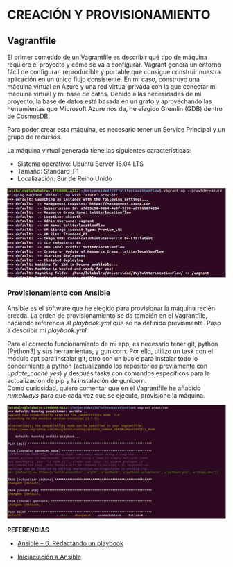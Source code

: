 # CREACIÓN Y PROVISIONAMIENTO

## Vagrantfile

El primer cometido de un Vagrantfile es describir qué tipo de máquina requiere el proyecto y cómo se va a configurar. Vagrant genera un entorno fácil de configurar, reproducible y portable que consigue construir nuestra aplicación en un único flujo consistente. En mi caso, construyo una máquina virtual en Azure y una red virtual privada con la que conectar mi máquina virtual y mi base de datos. Debido a las necesidades de mi proyecto, la base de datos está basada en un grafo y aprovechando las herramientas que Microsoft Azure nos da, he elegido Gremlin (GDB) dentro de CosmosDB.  

Para poder crear esta máquina, es necesario tener un Service Principal y un grupo de recursos.

La máquina virtual generada tiene las siguientes características:

- Sistema operativo: Ubuntu Server 16.04 LTS
- Tamaño: Standard_F1
- Localización: Sur de Reino Unido

![creacion](images/up.png)

### Provisionamiento con Ansible

Ansible es el software que he elegido para provisionar la máquina recién creada. La orden de provisionamiento se da también en el Vagrantfile, haciendo referencia al *playbook.yml* que se ha definido previamente. Paso a describir mi *playbook.yml*:  

Para el correcto funcionamiento de mi app, es necesario tener  git, python (Python3) y sus herramientas, y gunicorn. Por ello, utilizo un task con el módulo apt para instalar git, otro con un bucle para instalar todo lo concerniente a python (actualizando los repositorios previamente con *update_caché:yes*) y después tasks con comandos específicos para la actualizacion de pip y la instalación de gunicorn.  
Como curiosidad, quiero comentar que en el Vagrantfile he añadido *run:always* para que cada vez que se ejecute, provisione la máquina.

![provisionamiento](images/provision.png)

**REFERENCIAS**

- [Ansible – 6. Redactando un playbook](https://www.youtube.com/watch?v=Wuv0ZPOMLf0&list=PLTd5ehIj0goP2RSCvTiz3-Cko8U6SQV1P&index=6)

- [Iniciaciación a Ansible](https://www.youtube.com/watch?v=gFd9aj78_SM&t=1317s)